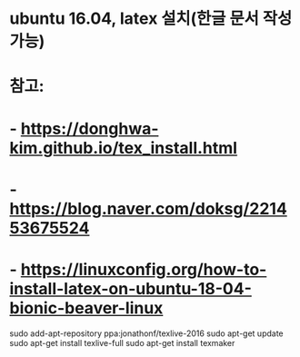 # ubuntu 16.04, latex 설치(한글 문서 작성 가능)
# 참고: 
# - https://donghwa-kim.github.io/tex_install.html
# - https://blog.naver.com/doksg/221453675524
# - https://linuxconfig.org/how-to-install-latex-on-ubuntu-18-04-bionic-beaver-linux

sudo add-apt-repository ppa:jonathonf/texlive-2016
sudo apt-get update
sudo apt-get install texlive-full
sudo apt-get install texmaker
